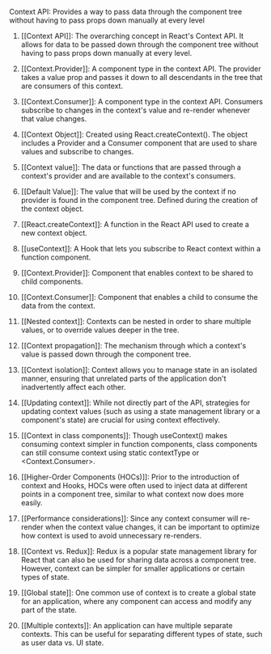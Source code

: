  Context API: Provides a way to pass data through the component tree without having to pass props down manually at every level

1. [[Context API]]: The overarching concept in React's Context API. It allows for data to be passed down through the component tree without having to pass props down manually at every level.

2. [[Context.Provider]]: A component type in the context API. The provider takes a value prop and passes it down to all descendants in the tree that are consumers of this context.

3. [[Context.Consumer]]: A component type in the context API. Consumers subscribe to changes in the context's value and re-render whenever that value changes.

4. [[Context Object]]: Created using React.createContext(). The object includes a Provider and a Consumer component that are used to share values and subscribe to changes.

5. [[Context value]]: The data or functions that are passed through a context's provider and are available to the context's consumers.

6. [[Default Value]]: The value that will be used by the context if no provider is found in the component tree. Defined during the creation of the context object.

7. [[React.createContext]]: A function in the React API used to create a new context object.

8. [[useContext]]: A Hook that lets you subscribe to React context within a function component.

9. [[Context.Provider]]: Component that enables context to be shared to child components.

10. [[Context.Consumer]]: Component that enables a child to consume the data from the context.

11. [[Nested context]]: Contexts can be nested in order to share multiple values, or to override values deeper in the tree.

12. [[Context propagation]]: The mechanism through which a context's value is passed down through the component tree.

13. [[Context isolation]]: Context allows you to manage state in an isolated manner, ensuring that unrelated parts of the application don't inadvertently affect each other.

14. [[Updating context]]: While not directly part of the API, strategies for updating context values (such as using a state management library or a component's state) are crucial for using context effectively.

15. [[Context in class components]]: Though useContext() makes consuming context simpler in function components, class components can still consume context using static contextType or <Context.Consumer>.

16. [[Higher-Order Components (HOCs)]]: Prior to the introduction of context and Hooks, HOCs were often used to inject data at different points in a component tree, similar to what context now does more easily.

17. [[Performance considerations]]: Since any context consumer will re-render when the context value changes, it can be important to optimize how context is used to avoid unnecessary re-renders.

18. [[Context vs. Redux]]: Redux is a popular state management library for React that can also be used for sharing data across a component tree. However, context can be simpler for smaller applications or certain types of state.

19. [[Global state]]: One common use of context is to create a global state for an application, where any component can access and modify any part of the state.

20. [[Multiple contexts]]: An application can have multiple separate contexts. This can be useful for separating different types of state, such as user data vs. UI state.